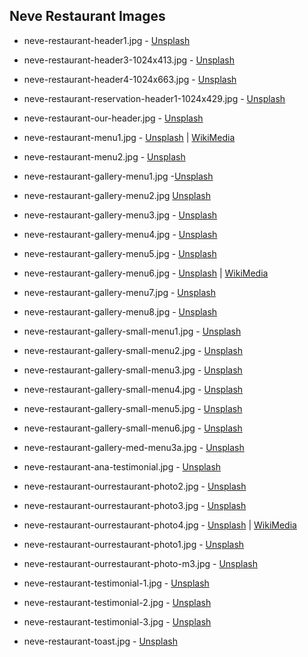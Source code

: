 ## Neve Restaurant Images

- neve-restaurant-header1.jpg - [Unsplash](https://unsplash.com/photos/en4qp-aK1h4)

- neve-restaurant-header3-1024x413.jpg - [Unsplash](https://unsplash.com/photos/LIJujhJviMI)

- neve-restaurant-header4-1024x663.jpg - [Unsplash](https://unsplash.com/photos/R1_0gSXks5Y)

- neve-restaurant-reservation-header1-1024x429.jpg - [Unsplash](https://unsplash.com/photos/I79Pgmhmy5M)

- neve-restaurant-our-header.jpg - [Unsplash](https://unsplash.com/photos/klXhDG8Roj4)

- neve-restaurant-menu1.jpg - [Unsplash](https://unsplash.com/photos/ddZYOtZUnBk) | [WikiMedia](https://commons.wikimedia.org/wiki/File:Plate_of_Pasta_(Unsplash).jpg)

- neve-restaurant-menu2.jpg - [Unsplash](https://unsplash.com/photos/0VRwj7rYnQI)

- neve-restaurant-gallery-menu1.jpg -[Unsplash](https://unsplash.com/photos/iwWJFIlnDm4)

- neve-restaurant-gallery-menu2.jpg [Unsplash](https://unsplash.com/photos/YaiY50wzWzI)

- neve-restaurant-gallery-menu3.jpg - [Unsplash](https://unsplash.com/photos/uj137VD3-r8)

- neve-restaurant-gallery-menu4.jpg - [Unsplash](https://unsplash.com/photos/R1_0gSXks5Y)

- neve-restaurant-gallery-menu5.jpg - [Unsplash](https://unsplash.com/photos/en4qp-aK1h4)

- neve-restaurant-gallery-menu6.jpg - [Unsplash](https://unsplash.com/photos/ddZYOtZUnBk) | [WikiMedia](https://commons.wikimedia.org/wiki/File:Plate_of_Pasta_(Unsplash).jpg)

- neve-restaurant-gallery-menu7.jpg - [Unsplash](https://unsplash.com/photos/LIJujhJviMI)

- neve-restaurant-gallery-menu8.jpg - [Unsplash](https://unsplash.com/photos/pjGnlZTtQ-Y)

- neve-restaurant-gallery-small-menu1.jpg - [Unsplash](https://unsplash.com/photos/uj137VD3-r8)

- neve-restaurant-gallery-small-menu2.jpg - [Unsplash](https://unsplash.com/photos/YaiY50wzWzI)

- neve-restaurant-gallery-small-menu3.jpg - [Unsplash](https://unsplash.com/photos/en4qp-aK1h4)

- neve-restaurant-gallery-small-menu4.jpg - [Unsplash](https://unsplash.com/photos/lcZ9NxhOSlo)

- neve-restaurant-gallery-small-menu5.jpg - [Unsplash](https://unsplash.com/photos/hTR1XPtTo_k)

- neve-restaurant-gallery-small-menu6.jpg - [Unsplash](https://unsplash.com/photos/vzX2rgUbQXM)

- neve-restaurant-gallery-med-menu3a.jpg - [Unsplash](https://unsplash.com/photos/Gdi8wDpQeg4)

- neve-restaurant-ana-testimonial.jpg - [Unsplash](https://unsplash.com/photos/SSP4KZS8i4M)

- neve-restaurant-ourrestaurant-photo2.jpg - [Unsplash](https://unsplash.com/photos/YaiY50wzWzI)

- neve-restaurant-ourrestaurant-photo3.jpg - [Unsplash](https://unsplash.com/photos/en4qp-aK1h4)

- neve-restaurant-ourrestaurant-photo4.jpg - [Unsplash](https://unsplash.com/photos/ddZYOtZUnBk) | [WikiMedia](https://commons.wikimedia.org/wiki/File:Plate_of_Pasta_(Unsplash).jpg)

- neve-restaurant-ourrestaurant-photo1.jpg - [Unsplash](https://unsplash.com/photos/u13IpYtZ9I8)

- neve-restaurant-ourrestaurant-photo-m3.jpg - [Unsplash](https://unsplash.com/photos/8WbeydChgQA)

- neve-restaurant-testimonial-1.jpg - [Unsplash](https://unsplash.com/photos/XhMSz5I1kn8)

- neve-restaurant-testimonial-2.jpg - [Unsplash](https://unsplash.com/photos/SSP4KZS8i4M)

- neve-restaurant-testimonial-3.jpg - [Unsplash](https://unsplash.com/photos/2guarBycJJQ)

- neve-restaurant-toast.jpg - [Unsplash](https://unsplash.com/photos/ULHxWq8reao)

